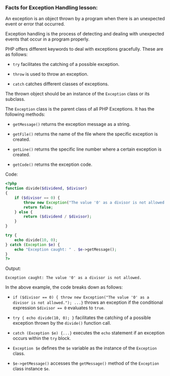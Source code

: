 ### Facts for Exception Handling lesson:

An exception is an object thrown by a program when there is an unexpected event or error that occurred.

Exception handling is the process of detecting and dealing with unexpected events that occur in a program properly.

PHP offers different keywords to deal with exceptions gracefully. These are as follows:

 - `try` facilitates the catching of a possible exception.

 - `throw` is used to throw an exception.

 - `catch` catches different classes of exceptions.

The thrown object should be an instance of the `Exception` class or its subclass.

The `Exception` class is the parent class of all PHP Exceptions. It has the following methods:

 - `getMessage()` returns the exception message as a string.

 - `getFile()` returns the name of the file where the specific exception is created.

 - `getLine()` returns the specific line number where a certain exception is created.

 - `getCode()` returns the exception code.

Code:

```php
<?php
function divide($dividend, $divisor)
{
    if ($divisor == 0) {
        throw new Exception("The value '0' as a divisor is not allowed.");
        return false;
    } else {
        return ($dividend / $divisor);
    }
}

try {
    echo divide(10, 0);
} catch (Exception $e) {
    echo "Exception caught: " . $e->getMessage();
}
?>
```

Output:

```
Exception caught: The value '0' as a divisor is not allowed.
```

In the above example, the code breaks down as follows:

 - `if ($divisor == 0) { throw new Exception("The value '0' as a divisor is not allowed."); ...}` throws an exception if the conditional expression `$divisor == 0` evaluates to `true`.

 - `try { echo divide(10, 0); }` facilitates the catching of a possible exception thrown by the `divide()` function call.

 - `catch (Exception $e) {...}` executes the `echo` statement if an exception occurs within the `try` block.

 - `Exception $e` defines the `$e` variable as the instance of the `Exception` class.

 - `$e->getMessage()` accesses the `getMessage()` method of the `Exception` class instance `$e`.

